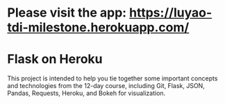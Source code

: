 

# Please visit the app: https://luyao-tdi-milestone.herokuapp.com/

# Flask on Heroku

This project is intended to help you tie together some important concepts and
technologies from the 12-day course, including Git, Flask, JSON, Pandas,
Requests, Heroku, and Bokeh for visualization.


